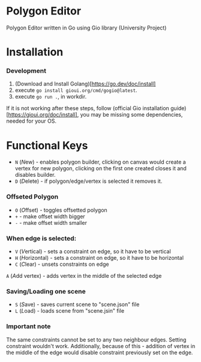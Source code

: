 # Polygon Editor
Polygon Editor written in Go using Gio library (University Project)

# Installation
### Development
1. (Download and Install Golang)[https://go.dev/doc/install]
2. execute `go install gioui.org/cmd/gogio@latest`.
3. execute `go run .`, in workdir.

If it is not working after these steps, follow (official Gio installation guide)[https://gioui.org/doc/install], you may be missing some dependencies, needed for your OS.

# Functional Keys
- `N` (*N*ew) - enables polygon builder, clicking on canvas would create a vertex for new polygon, clicking on the first one created closes it and disables builder. 
- `D` (*D*elete) - if polygon/edge/vertex is selected it removes it.

### Offseted Polygon
- `O` (*O*ffset) - toggles offsetted polygon
- `+` - make offset width bigger
- `-` - make offset width smaller

### When edge is selected:
- `V` (*V*ertical) - sets a constraint on edge, so it have to be vertical
- `H` (*H*orizontal) - sets a constraint on edge, so it have to be horizontal
- `C` (*C*lear) - unsets constraints on edge

`A` (*A*dd vertex) - adds vertex in the middle of the selected edge

### Saving/Loading one scene
- `S` (*S*ave) - saves current scene to "scene.json" file
- `L` (*L*oad) - loads scene from "scene.jsin" file

### Important note
The same constraints cannot be set to any two neighbour edges. Setting constraint wouldn't work. Additionally, because of this - addition of vertex in the middle of the edge would disable constraint previously set on the edge.
